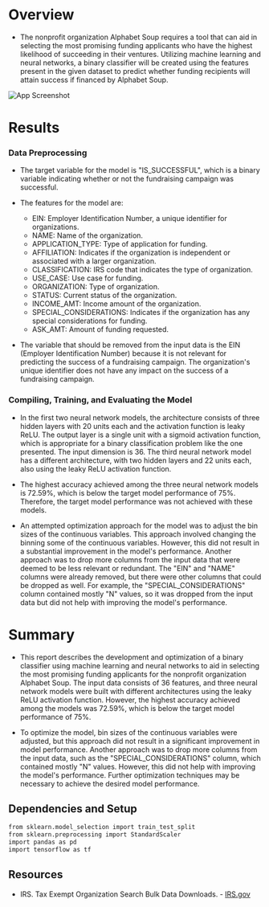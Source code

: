 
#  Overview

- The nonprofit organization Alphabet Soup requires a tool that can aid in selecting the most promising funding applicants who have the highest likelihood of succeeding in their ventures. Utilizing machine learning and neural networks, a binary classifier will be created using the features present in the given dataset to predict whether funding recipients will attain success if financed by Alphabet Soup.

![App Screenshot](https://www.stockvault.net/data/2009/05/08/108803/preview16.jpg)
# Results

### Data Preprocessing

- The target variable for the model is "IS_SUCCESSFUL", which is a binary variable indicating whether or not the fundraising campaign was successful.

- The features for the model are:

  - EIN: Employer Identification Number, a unique identifier for organizations.
  - NAME: Name of the organization.
  - APPLICATION_TYPE: Type of application for funding.
  - AFFILIATION: Indicates if the organization is independent or associated with a larger organization.
  - CLASSIFICATION: IRS code that indicates the type of organization.
  - USE_CASE: Use case for funding.
  - ORGANIZATION: Type of organization.
  - STATUS: Current status of the organization.
  - INCOME_AMT: Income amount of the organization.
  - SPECIAL_CONSIDERATIONS: Indicates if the organization has any special considerations for funding.
  - ASK_AMT: Amount of funding requested.

- The variable that should be removed from the input data is the EIN (Employer Identification Number) because it is not relevant for predicting the success of a fundraising campaign. The organization's unique identifier does not have any impact on the success of a fundraising campaign.

### Compiling, Training, and Evaluating the Model

- In the first two neural network models, the architecture consists of three hidden layers with 20 units each and the activation function is leaky ReLU. The output layer is a single unit with a sigmoid activation function, which is appropriate for a binary classification problem like the one presented. The input dimension is 36.  The third neural network model has a different architecture, with two hidden layers and 22 units each, also using the leaky ReLU activation function. 

- The highest accuracy achieved among the three neural network models is 72.59%, which is below the target model performance of 75%. Therefore, the target model performance was not achieved with these models.

- An attempted optimization approach for the model was to adjust the bin sizes of the continuous variables. This approach involved changing the binning some of the continuous variables. However, this did not result in a substantial improvement in the model's performance.  Another approach was to drop more columns from the input data that were deemed to be less relevant or redundant. The "EIN" and "NAME" columns were already removed, but there were other columns that could be dropped as well. For example, the "SPECIAL_CONSIDERATIONS" column contained mostly "N" values, so it was dropped from the input data but did not help with improving the model's performance.

# Summary

- This report describes the development and optimization of a binary classifier using machine learning and neural networks to aid in selecting the most promising funding applicants for the nonprofit organization Alphabet Soup. The input data consists of 36 features, and three neural network models were built with different architectures using the leaky ReLU activation function. However, the highest accuracy achieved among the models was 72.59%, which is below the target model performance of 75%.

- To optimize the model, bin sizes of the continuous variables were adjusted, but this approach did not result in a significant improvement in model performance. Another approach was to drop more columns from the input data, such as the "SPECIAL_CONSIDERATIONS" column, which contained mostly "N" values. However, this did not help with improving the model's performance. Further optimization techniques may be necessary to achieve the desired model performance.



## Dependencies and Setup

```bash
from sklearn.model_selection import train_test_split
from sklearn.preprocessing import StandardScaler
import pandas as pd
import tensorflow as tf
```


## Resources
- IRS. Tax Exempt Organization Search Bulk Data Downloads. - [IRS.gov](https://www.irs.gov/charities-non-profits/tax-exempt-organization-search-bulk-data-downloads)

